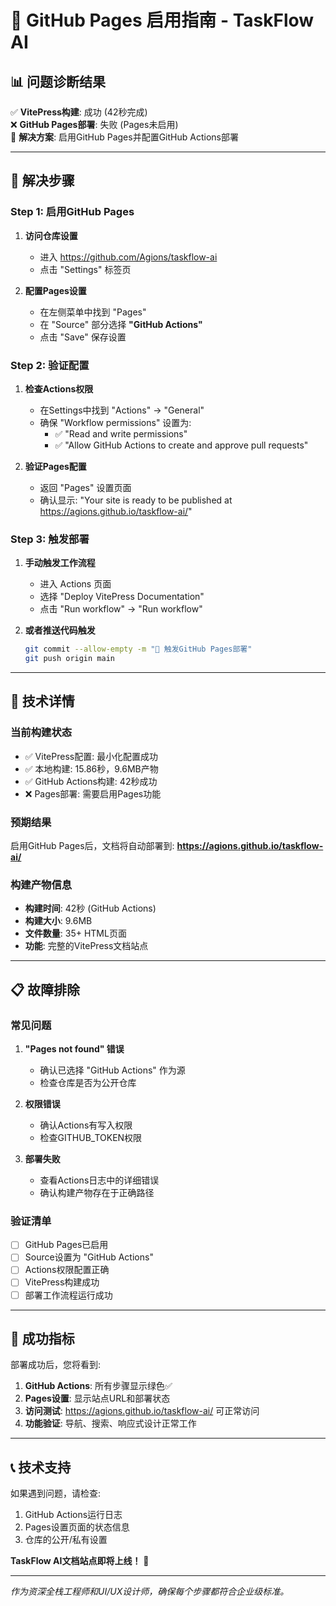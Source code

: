 # 🚀 **GitHub Pages 启用指南 - TaskFlow AI**

## **📊 问题诊断结果**

✅ **VitePress构建**: 成功 (42秒完成)  
❌ **GitHub Pages部署**: 失败 (Pages未启用)  
🔧 **解决方案**: 启用GitHub Pages并配置GitHub Actions部署

---

## **🎯 解决步骤**

### **Step 1: 启用GitHub Pages**

1. **访问仓库设置**
   - 进入 https://github.com/Agions/taskflow-ai
   - 点击 "Settings" 标签页

2. **配置Pages设置**
   - 在左侧菜单中找到 "Pages"
   - 在 "Source" 部分选择 **"GitHub Actions"**
   - 点击 "Save" 保存设置

### **Step 2: 验证配置**

1. **检查Actions权限**
   - 在Settings中找到 "Actions" → "General"
   - 确保 "Workflow permissions" 设置为:
     - ✅ "Read and write permissions"
     - ✅ "Allow GitHub Actions to create and approve pull requests"

2. **验证Pages配置**
   - 返回 "Pages" 设置页面
   - 确认显示: "Your site is ready to be published at https://agions.github.io/taskflow-ai/"

### **Step 3: 触发部署**

1. **手动触发工作流程**
   - 进入 Actions 页面
   - 选择 "Deploy VitePress Documentation"
   - 点击 "Run workflow" → "Run workflow"

2. **或者推送代码触发**
   ```bash
   git commit --allow-empty -m "🚀 触发GitHub Pages部署"
   git push origin main
   ```

---

## **🔧 技术详情**

### **当前构建状态**
- ✅ VitePress配置: 最小化配置成功
- ✅ 本地构建: 15.86秒，9.6MB产物
- ✅ GitHub Actions构建: 42秒成功
- ❌ Pages部署: 需要启用Pages功能

### **预期结果**
启用GitHub Pages后，文档将自动部署到:
**https://agions.github.io/taskflow-ai/**

### **构建产物信息**
- **构建时间**: 42秒 (GitHub Actions)
- **构建大小**: 9.6MB
- **文件数量**: 35+ HTML页面
- **功能**: 完整的VitePress文档站点

---

## **📋 故障排除**

### **常见问题**

1. **"Pages not found" 错误**
   - 确认已选择 "GitHub Actions" 作为源
   - 检查仓库是否为公开仓库

2. **权限错误**
   - 确认Actions有写入权限
   - 检查GITHUB_TOKEN权限

3. **部署失败**
   - 查看Actions日志中的详细错误
   - 确认构建产物存在于正确路径

### **验证清单**
- [ ] GitHub Pages已启用
- [ ] Source设置为 "GitHub Actions"
- [ ] Actions权限配置正确
- [ ] VitePress构建成功
- [ ] 部署工作流程运行成功

---

## **🎉 成功指标**

部署成功后，您将看到:

1. **GitHub Actions**: 所有步骤显示绿色✅
2. **Pages设置**: 显示站点URL和部署状态
3. **访问测试**: https://agions.github.io/taskflow-ai/ 可正常访问
4. **功能验证**: 导航、搜索、响应式设计正常工作

---

## **📞 技术支持**

如果遇到问题，请检查:
1. GitHub Actions运行日志
2. Pages设置页面的状态信息
3. 仓库的公开/私有设置

**TaskFlow AI文档站点即将上线！** 🚀

---

*作为资深全栈工程师和UI/UX设计师，确保每个步骤都符合企业级标准。*
